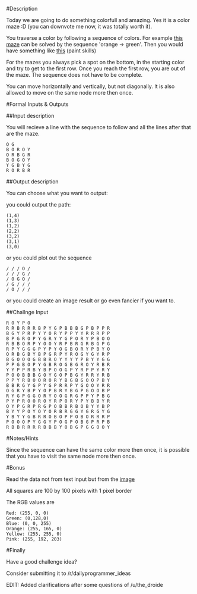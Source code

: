 #Description

Today we are going to do something colorfull and amazing. Yes it is a color maze :D (you can downvote me now, it was totally worth it).

You traverse a color by following a sequence of colors. For example [this maze](http://imgur.com/AnK1kwa) can be solved by the sequence 'orange -> green'.
Then you would have something like [this](http://imgur.com/zgciqa5) (paint skills)

For the mazes you always pick a spot on the bottom, in the starting color and try to get to the first row. Once you reach the first row, you are out of the maze. The sequence does not have to be complete.

You can move horizontally and vertically, but not diagonally. It is also allowed to move on the same node more then once.

#Formal Inputs & Outputs

##Input description

You will recieve a line with the sequence to follow and all the lines after that are the maze.

    O G
    B O R O Y
    O R B G R
    B O G O Y 
    Y G B Y G 
    R O R B R

##Output description

You can choose what you want to output:

you could output the path:

    (1,4)
    (1,3)
    (1,2)
    (2,2)
    (3,2)
    (3,1)
    (3,0)

or you could plot out the sequence

    / / / O /
    / / / G /
    / O G O / 
    / G / / / 
    / O / / /

or you could create an image result or go even fancier if you want to.


##Challnge Input

    R O Y P O
    R R B R R R B P Y G P B B B G P B P P R
    B G Y P R P Y Y O R Y P P Y Y R R R P P
    B P G R O P Y G R Y Y G P O R Y P B O O
    R B B O R P Y O O Y R P B R G R B G P G
    R P Y G G G P Y P Y O G B O R Y P B Y O
    O R B G B Y B P G R P Y R O G Y G Y R P
    B G O O O G B B R O Y Y Y Y P B Y Y G G
    P P G B O P Y G B R O G B G R O Y R B R
    Y Y P P R B Y B P O O G P Y R P P Y R Y
    P O O B B B G O Y G O P B G Y R R Y R B
    P P Y R B O O R O R Y B G B G O O P B Y
    B B R G Y G P Y G P R R P Y G O O Y R R
    O G R Y B P Y O P B R Y B G P G O O B P
    R Y G P G G O R Y O O G R G P P Y P B G
    P Y P R O O R O Y R P O R Y P Y B B Y R
    O Y P G R P R G P O B B R B O B Y Y B P
    B Y Y P O Y O Y O R B R G G Y G R G Y G
    Y B Y Y G B R R O B O P P O B O R R R P
    P O O O P Y G G Y P O G P O B G P R P B
    R B B R R R R B B B Y O B G P G G O O Y

#Notes/Hints

Since the sequence can have the same color more then once, it is possible that you have to visit the same node more then once.

#Bonus

Read the data not from text input but from the [image](http://imgur.com/uoItN6T)

All squares are 100 by 100 pixels with 1 pixel border

The RGB values are

    Red: (255, 0, 0)
    Green: (0,128,0)
    Blue: (0, 0, 255)
    Orange: (255, 165, 0)
    Yellow: (255, 255, 0)
    Pink: (255, 192, 203)

#Finally

Have a good challenge idea?

Consider submitting it to /r/dailyprogrammer_ideas

EDIT: Added clarifications after some questions of /u/the_droide